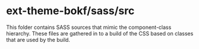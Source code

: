 # ext-theme-bokf/sass/src

This folder contains SASS sources that mimic the component-class hierarchy. These files
are gathered in to a build of the CSS based on classes that are used by the build.
